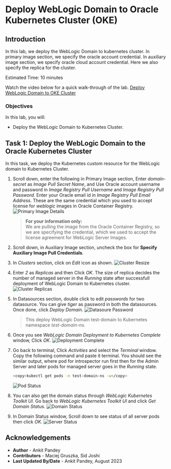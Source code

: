 # Deploy WebLogic Domain to Oracle Kubernetes Cluster (OKE)

## Introduction

In this lab, we deploy the WebLogic Domain to kubernetes cluster. In primary image section, we specify the oracle account credential. In auxiliary image section, we specify oracle cloud account credential. Here we also specify the replica for the cluster.

Estimated Time: 10 minutes

Watch the video below for a quick walk-through of the lab.
[Deploy WebLogic Domain to OKE Cluster](videohub:1_wz94de1l)

### Objectives

In this lab, you will:

* Deploy the WebLogic Domain to Kubernetes Cluster.

## Task 1: Deploy the WebLogic Domain to the Oracle Kubernetes Cluster

In this task, we deploy the Kubernetes custom resource for the WebLogic domain to Kubernetes Cluster.

1. Scroll down, enter the following in Primary Image section, Enter *domain-secret* as *Image Pull Secret Name*, and Use Oracle account username and password in *Image Registry Pull Username* and *Image Registry Pull Password*. Enter your Oracle email id in *Image Registry Pull Email Address*. These are the same credential which you used to accept license for *weblogic* images in Oracle Container Registry.
    ![Primary Image Details](images/primary-image-details.png)
    > **For your information only:**<br>
    > We are pulling the image from the Oracle Container Registry, so we are specifying the credential, which we used to accept the license agreement for WebLogic Server Images.


2. Scroll down, in Auxiliary Image section, uncheck the box for **Specify Auxiliary Image Pull Credentials**.

3.  In *Clusters* section, click on *Edit* icon as shown.
    ![Cluster Resize](images/cluster-resize.png)

4. Enter *2* as *Replicas* and then Click *OK*. The size of replica decides the number of managed server in the *Running* state after successfull deployment of WebLogic Domain to Kubernetes cluster.
    ![Cluster Replicas](images/cluster-replicas.png)

5. In Datasources section, double click to edit *passwords* for two datasource. You can give *tiger* as password in both the datasources. Once done, click *Deploy Domain*.
    ![Datasoure Password](images/datasource-password.png)
    > This deploy WebLogic Domain test-domain to Kubernetes namespace *test-domain-ns*.

6. Once you see *WebLogic Domain Deployment to Kubernetes Complete* window, Click *OK*.
    ![Deployment Complete](images/deployment-complete.png)

7. Go back to terminal, Click *Activities* and select the *Terminal* window. Copy the following command and paste it terminal. You should see the similar output, where pod for introspector run first then for the Admin Server and later pods for managed server goes in the *Running* state.

    ````bash
    <copy>kubectl get pods -n test-domain-ns -w</copy>
    ````

    ![Pod Status](images/pod-status.png)

8. You can also get the domain status through *WebLogic Kubernetes Toolkit UI*. Go back to *WebLogic Kubernetes Toolkit UI* and click *Get Domain Status*.
    ![Domain Status](images/domain-status.png)

9. In Domain Status window, Scroll down to see status of all server pods then click *OK*.
    ![Server Status](images/server-status.png)


## Acknowledgements

* **Author** -  Ankit Pandey
* **Contributors** - Maciej Gruszka, Sid Joshi
* **Last Updated By/Date** - Ankit Pandey, August 2023